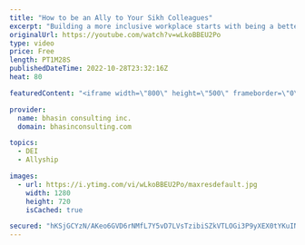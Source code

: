 ```yaml
---
title: "How to be an Ally to Your Sikh Colleagues"
excerpt: "Building a more inclusive workplace starts with being a better ally to all cultural backgrounds, including different faiths and religions. In this video, DEI expert Ritu Bhasin breaks down practical strategies you can use to be a better ally to your Sikh colleagues.   - - - - -   bhasin consulting inc."
originalUrl: https://youtube.com/watch?v=wLkoBBEU2Po
type: video
price: Free
length: PT1M28S
publishedDateTime: 2022-10-28T23:32:16Z
heat: 80

featuredContent: "<iframe width=\"800\" height=\"500\" frameborder=\"0\" src=\"https://www.youtube.com/embed/wLkoBBEU2Po\" allow=\"accelerometer; autoplay; encrypted-media; gyroscope; picture-in-picture\" allowfullscreen></iframe>"

provider:
  name: bhasin consulting inc.
  domain: bhasinconsulting.com

topics:
  - DEI
  - Allyship

images:
  - url: https://i.ytimg.com/vi/wLkoBBEU2Po/maxresdefault.jpg
    width: 1280
    height: 720
    isCached: true

secured: "hKSjGCYzN/AKeo6GVD6rNMfL7Y5vD7LVsTzibiSZkVTLOGi3P9yXEX0tYKuIN/ws5pSakIPPkKTl78DPnqfVdxBTKpb1LE3xHLxu8+OqKLDGxAtrmzF5n2Jd8KdnrqPZlV3Kk0cBe0VI+4zcqs3FMd/d58NQbJFwCGQhokSB0pbdVolvN7bEErplFGiJdciHBq/LO68ZYznET1WLjozXOukHtVKjqXaL86fxhSsvz8EhwuxlMlrLuNmCUFquvAhuvCi01yecrMjlvMp4jEWPhKBmchqm3hdpAEtKX2A3h4xumDIf6BQOckV+PCtRc4Ca2qNoxerZuzXyoJ17njBHq0n1QG0zN7J+5ck2b/nRW/DwwAZ9Ql3507yTRz3KMXu+inRKUdVsT1HRwb7zYcVVsTlU7sm8nl2l0aAGVXCf/r0=;6AwUJSJrA8RCLTJgYBtuHg=="
---
```



